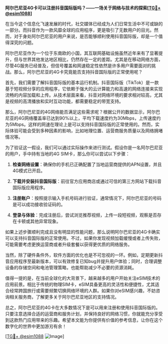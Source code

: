 **阿尔巴尼亚4G卡可以注册抖音国际版吗？——一场关于网络与技术的探索[[TG💪+ @esim1088](https://t.me/s/esim1088)]**

在当今这个信息化飞速发展的时代，社交媒体已经成为人们日常生活中不可或缺的一部分。而抖音作为一款风靡全球的应用程序，更是吸引了无数用户的目光。然而，对于身处阿尔巴尼亚的用户来说，是否能够顺利使用抖音国际版，却是一个值得深究的问题。

阿尔巴尼亚作为一个位于东南欧的小国，其互联网基础设施虽然近年来有了显著提升，但与世界其他发达地区相比，仍然存在一定的差距。尤其是在移动网络方面，尽管4G服务已经普及，但信号覆盖和网速稳定性依然是许多用户需要面对的挑战。那么，阿尔巴尼亚的4G卡究竟能否支持抖音国际版的正常使用呢？

首先，我们需要了解抖音国际版的基本运行机制。抖音国际版（TikTok）是一款基于短视频分享的应用程序，它依赖于强大的云计算能力和高速的网络连接来实现流畅的内容加载和上传。从技术层面来看，抖音对网络环境的要求相对较高，尤其是视频的高清播放和实时互动功能，都需要稳定的带宽支持。

那么，阿尔巴尼亚的4G网络能否满足这些需求呢？根据公开的数据显示，阿尔巴尼亚的4G网络覆盖率已达到90%以上，平均下载速度约为30Mbps，上传速度约为5Mbps。这样的网速在理论上是可以支持抖音国际版的正常使用的。然而，实际体验可能会受到多种因素的影响，比如地理位置、运营商服务质量以及网络拥堵情况等。

为了验证这一假设，我们可以通过实际操作来进行测试。假设你是一名阿尔巴尼亚的用户，手中持有当地的4G SIM卡，那么你可以尝试以下步骤：

1. **检查网络设置**：确保你的手机已正确配置了当地运营商提供的APN设置，并且4G模式已开启。
   
2. **下载并安装抖音国际版**：前往官方应用商店或通过可信的第三方网站下载抖音国际版应用程序。

3. **注册账户**：按照提示输入手机号码进行验证，通常情况下，阿尔巴尼亚的号码是可以成功接收验证码的。

4. **登录与体验**：完成注册后，尝试浏览推荐视频，上传一段短视频，观察是否存在卡顿或其他异常现象。

如果上述步骤顺利完成且没有明显的性能问题，那么说明阿尔巴尼亚的4G卡确实可以支持抖音国际版的正常使用。不过，如果你发现视频加载缓慢或者上传失败，可能需要考虑更换运营商或者升级套餐以获得更优质的网络服务。

当然，除了硬件条件外，软件方面的优化也是不可忽视的一环。例如，定期更新抖音应用程序至最新版本，可以有效修复已知bug并提升用户体验；同时，合理调整设备的存储空间和电池管理策略，也能帮助减少不必要的资源消耗。

值得一提的是，在当前全球化的大背景下，越来越多的用户开始关注eSIM技术的应用前景。相比于传统的物理SIM卡，eSIM具备更高的灵活性和便捷性，尤其适合经常跨国旅行或需要频繁切换网络环境的人群。如果你对eSIM感兴趣，不妨咨询相关服务商，了解更多关于阿尔巴尼亚地区的支持情况。

总之，阿尔巴尼亚的4G卡在大多数情况下是可以用来注册和使用抖音国际版的。只要注意选择合适的运营商和服务计划，并保持良好的网络习惯，你就能充分享受到这款热门应用带来的乐趣。希望本文能为你提供有价值的参考信息，让你在这个数字化的世界中更加游刃有余！

[[TG💪+ @esim1088](https://t.me/s/esim1088) ![Image](https://i.postimg.cc/4NQfJmqS/Snipaste-2025-05-13-00-14-12.png)]